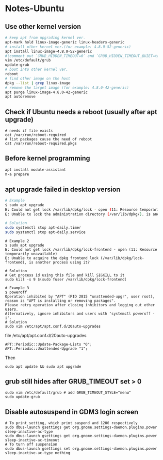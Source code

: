 # Notes-Ubuntu  

## Use other kernel version  
```bash
# keep apt from upgrading kernel ver.
apt-mark hold linux-image-generic linux-headers-generic
# install other kernel ver.(for example: 4.8.0-52-generic)
apt install linux-image-4.8.0-52-generic
#(comment out `GRUB_HIDDEN_TIMEOUT=0` and `GRUB_HIDDEN_TIMEOUT_QUIET=true`)
vim /etc/default/grub
update-grub
# boot into other kernel ver.
reboot
# find other image on the host
dpkg --list | grep linux-image
# remove the target image (for example: 4.8.0-42-generic)
apt purge linux-image-4.8.0-42-generic
apt autoremove
```
## Check if Ubuntu needs a reboot (usually after apt upgrade)
```
# needs if file exists
cat /var/run/reboot-required
# list packages cause the need of reboot
cat /var/run/reboot-required.pkgs
```
## Before kernel programming  
```bash
apt install module-assistant
m-a prepare
```
## apt upgrade failed in desktop version  
```bash
# Example  
$ sudo apt upgrade
E: Could not get lock /var/lib/dpkg/lock - open (11: Resource temporarily unavailable)
E: Unable to lock the administration directory (/var/lib/dpkg/), is another process using it?

# Solution  
sudo systemctl stop apt-daily.timer
sudo systemctl stop apt-daily.service
```
```
# Example 2
$ sudo apt upgrade
E: Could not get lock /var/lib/dpkg/lock-frontend - open (11: Resource temporarily unavailable)
E: Unable to acquire the dpkg frontend lock (/var/lib/dpkg/lock-frontend), is another process using it?

# Solution
# Get process id using this file and kill SIGKILL to it
sudo kill -s 9 $(sudo fuser /var/lib/dpkg/lock-frontend)
```
```
# Example 3
$ poweroff
Operation inhibited by "APT" (PID 2815 "unattended-upgr", user root), reason is "APT is installing or removing packages".
Please retry operation after closing inhibitors and logging out other users.
Alternatively, ignore inhibitors and users with 'systemctl poweroff -i'.
# Solution
sudo vim /etc/apt/apt.conf.d/20auto-upgrades
```
file /etc/apt/apt.conf.d/20auto-upgrades
```
APT::Periodic::Update-Package-Lists "0";
APT::Periodic::Unattended-Upgrade "1";
```
Then
```
sudo apt update && sudo apt upgrade
```
## grub still hides after GRUB_TIMEOUT set > 0
```
sudo vim /etc/default/grub # add GRUB_TIMEOUT_STYLE="menu"
sudo update-grub
```
## Disable autosuspend in GDM3 login screen
```
# To print setting, which print suspend and 1200 respectively
sudo dbus-launch gsettings get org.gnome.settings-daemon.plugins.power sleep-inactive-ac-type
sudo dbus-launch gsettings get org.gnome.settings-daemon.plugins.power sleep-inactive-ac-timeout
# To turn off suspension
sudo dbus-launch gsettings set org.gnome.settings-daemon.plugins.power sleep-inactive-ac-type nothing
```
